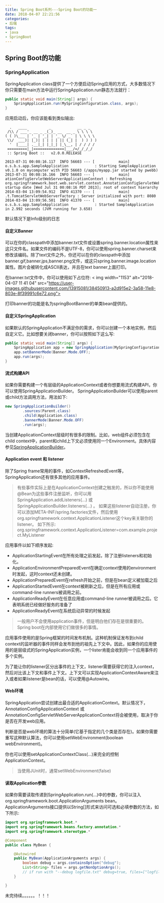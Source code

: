 ```yaml
---
title: Spring Boot系列---Spring Boot的功能一
date: 2018-04-07 22:21:56
categories: 
- 后端 
tags: 
- java 
- SpringBoot
---
```

## Spring Boot的功能
### SpringApplication
SpringApplication class提供了一个方便启动Spring应用的方式，大多数情况下你只需要在main方法中运行SpringApplication.run静态方法就行：
```java
public static void main(String[] args) {
    SpringApplication.run(MySpringConfiguration.class, args);
}
```
应用启动后，你应该能看到类似输出:

```
  .   ____          _            __ _ _
 /\\ / ___'_ __ _ _(_)_ __  __ _ \ \ \ \
( ( )\___ | '_ | '_| | '_ \/ _` | \ \ \ \
 \\/  ___)| |_)| | | | | || (_| |  ) ) ) )
  '  |____| .__|_| |_|_| |_\__, | / / / /
 =========|_|==============|___/=/_/_/_/
 :: Spring Boot ::   v2.0.0.RELEASE

2013-07-31 00:08:16.117  INFO 56603 --- [           main] o.s.b.s.app.SampleApplication            : Starting SampleApplication v0.1.0 on mycomputer with PID 56603 (/apps/myapp.jar started by pwebb)
2013-07-31 00:08:16.166  INFO 56603 --- [           main] ationConfigServletWebServerApplicationContext : Refreshing org.springframework.boot.web.servlet.context.AnnotationConfigServletWebServerApplicationContext@6e5a8246: startup date [Wed Jul 31 00:08:16 PDT 2013]; root of context hierarchy
2014-03-04 13:09:54.912  INFO 41370 --- [           main] .t.TomcatServletWebServerFactory : Server initialized with port: 8080
2014-03-04 13:09:56.501  INFO 41370 --- [           main] o.s.b.s.app.SampleApplication            : Started SampleApplication in 2.992 seconds (JVM running for 3.658)
```

默认情况下是Info级别的日志

#### 自定义Banner
可以在你的classpath中添加banner.txt文件或设置spring.banner.location属性来这只文件名。如果文件的编码不是UTF-8，你可以使用spring.banner.charset来修改该编码。除了text文件之外，你还可以在你的classpath中添加banner.gif,banner.jps,banner.png文件，或这只spring.banner.image.location属性。图片会被转化成ASCII表达，并且在text banner上面打印。

在banner.txt文件中，你可以使用如下占位符:
< img width="1153" alt="2018-04-07 11 41 04" src="https://user-images.githubusercontent.com/13915081/38450913-a2d915e2-3a58-11e8-803e-8f39991c6e72.png">

打印banner的功能是名为springBootBanner的单类bean提供的。

#### 自定义SpringApplication
如果默认的SpringApplication不满足你的需求，你可以创建一个本地实例，然后自定义它。比如想要关闭banner，你可以按照如下这么写:
```java
public static void main(String[] args) {
    SpringApplication app = new SpringApplication(MySpringConfiguration.class);
    app.setBannerMode(Banner.Mode.OFF);
    app.run(args);
}
```

#### 流式构建API
如果你需要构建一个有层级的ApplicationContext或者你想要用流式构建API，你可以使用SpringApplicationBuilder。
SpringApplicationBuilder可以使用parent或child方法调用方法，用法如下:
```java
new SpringApplicationBuilder()
        .sources(Parent.class)
        .child(Application.class)
        .bannerMode(Banner.Mode.OFF)
        .run(args);
```
当创建ApplicationContext层级时有很多的限制。比如，web组件必须包含在child context中，parent和child上下文必须使用同一个Environment。具体内容参见[SpringApplicationBuilder](https://docs.spring.io/spring-boot/docs/2.0.0.RELEASE/api/org/springframework/boot/builder/SpringApplicationBuilder.html)。

#### Application event 和 listener
除了Spring frame常用的事件，如ContextRefreshedEvent等，SpringApplication还有很多其他的应用事件。
>有些事件实际上是在ApplicationContext创建之触发的，所以你不能使用@Bean为这些事件注册监听，你可以用SpringApplication.addListeners(…​) 或 SpringApplicationBuilder.listeners(…​) 。
如果这些listener自动注册，你可以添加META-INF/spring.factories文件，然后使用org.springframework.context.ApplicationListener这个key来关联你的listener。
如下所示:
org.springframework.context.ApplicationListener=com.example.project.MyListener

应用事件以如下顺序发起:

- ApplicationStartingEvent在所有处理之前发起，除了注册listeners和初始化。
- ApplicationEnvironmentPreparedEvent在确定context使用的environment时发起，这时context还未创建。
- ApplicationPreparedEvent在refresh开始之前，但是在bean定义被加载之后
- ApplicationStartedEvent在context被刷新之后，但是在所有应用或command-line runners被调用之前。
- ApplicationReadyEvent在任意应用或command-line runner被调用之后。它表明系统已经做好服务的准备了
- ApplicationReadyEvent在系统启动异常的时候发起

>一般用户不会使用application事件，但是明白他们存在是很重要的。Spring boot在内部使用它们做很多的事情。

应用事件使用的是Spring框架的时间发布机制。这种机制保证发布到child context的监听器的事件同样会发布到他的祖先上下文中。因此，如果你的应用使用的是层级式的SpringApplication实例，一个lister肯能会收到同一个应用事件的多个实例。

为了能让你的listener区分出事件的上下文，listener需要获得它的注入context，然后对比该上下文和事件上下文。上下文可以实现ApplicationContextAware来注入或者如果listener是bean的话，可以使用@Autowire。

#### Web环境
SpringApplication尝试创建出最合适的ApplicationContext。默认情况下，AnnotationConfigApplicationContext 或 AnnotationConfigServletWebServerApplicationContext将会被使用，取决于你是否在开发web应用。

判断是否是web环境的算法十分简单(它基于指定的几个类是否存在)。如果你需要重写这种默认算法，你可以使用setWebEnvironment(boolean webEnvironment)。

你也可以使用setApplicationContextClass(…​)来完全的控制ApplicationContext。
>当使用JUnit时，通常setWebEnvironment(false)

#### 读取Application参数
如果你需要读取传递到SpringApplication.run(...)中的参数，你可以注入org.springframework.boot.ApplicationArguments bean。ApplicationArguments接口提供以String[]形式来访问可选和必填参数的方法，如下所示:
```java
import org.springframework.boot.*
import org.springframework.beans.factory.annotation.*
import org.springframework.stereotype.*

@Component
public class MyBean {

    @Autowired
    public MyBean(ApplicationArguments args) {
        boolean debug = args.containsOption("debug");
        List<String> files = args.getNonOptionArgs();
        // if run with "--debug logfile.txt" debug=true, files=["logfile.txt"]
    }

}
```

未完待续。。。。。。！！！